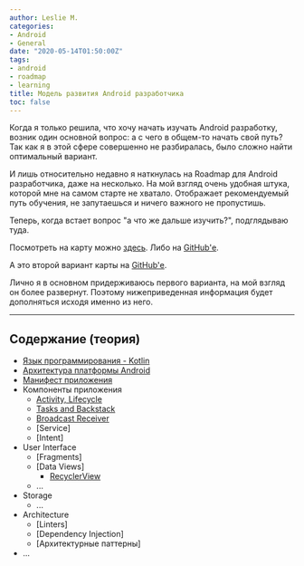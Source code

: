 ```yaml
---
author: Leslie M.
categories:
- Android
- General
date: "2020-05-14T01:50:00Z"
tags:
- android
- roadmap
- learning
title: Модель развития Android разработчика
toc: false
---
```


Когда я только решила, что хочу начать изучать Android разработку, возник один
основной вопрос: а с чего в общем-то начать свой путь? Так как я в этой сфере
совершенно не разбиралась, было сложно найти оптимальный вариант.

И лишь относительно недавно я наткнулась на Roadmap для Android разработчика,
даже на несколько. На мой взгляд очень удобная штука, которой мне на самом
старте не хватало. Отображает рекомендуемый путь обучения, не запутаешься и ничего
важного не пропустишь.

Теперь, когда встает вопрос "а что же дальше изучить?", подглядываю туда.

Посмотреть на карту можно [здесь](/assets/img/posts/roadmap-android-developer/android_roadmap.png). Либо на [GitHub'е](https://github.com/mobile-roadmap/android-developer-roadmap).

А это второй вариант карты на [GitHub'е](https://github.com/MindorksOpenSource/android-developer-roadmap).

Лично я в основном придерживаюсь первого варианта, на мой взгляд он более развернут.
Поэтому нижеприведенная информация будет дополняться исходя именно из него.

***

## Содержание (теория)

- [Язык программирования - Kotlin](https://dev3java.github.io/posts/kotlin-overview/)
- [Архитектура платформы Android](https://dev3java.github.io/posts/how-does-android-work/)
- [Манифест приложения](https://dev3java.github.io/posts/manifest-file/)
- Компоненты приложения
    - [Activity, Lifecycle](https://dev3java.github.io/posts/android-activity)
    - [Tasks and Backstack](https://dev3java.github.io/posts/tasks-and-back-stack)
    - [Broadcast Receiver](https://dev3java.github.io/posts/broadcasts/)
    - [Service]
    - [Intent]
- User Interface
    - [Fragments]
    - [Data Views]
      - [RecyclerView](https://dev3java.github.io/posts/recycler-view/)
    - ...
- Storage
    - ...
- Architecture
    - [Linters]
    - [Dependency Injection]
    - [Архитектурные паттерны]
- ...
